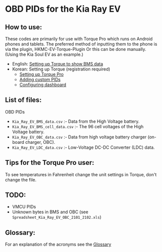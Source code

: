 # OBD PIDs for the Kia Ray EV

## How to use:

These codes are primarily for use with Torque Pro which runs on Android phones and tablets. The preferred method of inputting them to the phone is via the plugin, HKMC-EV-Torque-Plugin
Or this can be done manually. (Using the Kia Soul EV as an example.)

- English: [Setting up Torque to show BMS data](http://www.mykiasoulev.com/forum/viewtopic.php?f=6&t=471)
- Korean: Setting up Torque (registration required)
  - [Setting up Torque Pro](http://cafe.naver.com/evpoweruser/463)
  - [Adding custom PIDs](http://cafe.naver.com/evpoweruser/465)
  - [Configuring dashboard](http://cafe.naver.com/evpoweruser/466) 
## List of files: 

OBD PIDs 

- `Kia_Ray_EV_BMS_data.csv` :- Data from the High Voltage battery.
- `Kia_Ray_EV_BMS_cell_data.csv` :- The 96 cell voltages of the High Voltage battery.
- `Kia_Ray_EV_OBC_data.csv` :- Data from high voltage battery charger (on-board charger, OBC).
- `Kia_Ray_EV_LDC_data.csv` :- Low-Voltage DC-DC Converter (LDC) data.

## Tips for the Torque Pro user:
To see temperatures in Fahrenheit change the unit settings in Torque, don't change the file.

## TODO:

- VMCU PIDs
- Unknown bytes in BMS and OBC (see `Spreadsheet_Kia_Ray_EV_OBC_2101_2102.xls`)  

## Glossary:

For an explanation of the acronyms see the [Glossary](https://jejusoul.github.io/OBD-PIDs-for-HKMC-EVs/glossary.html)
